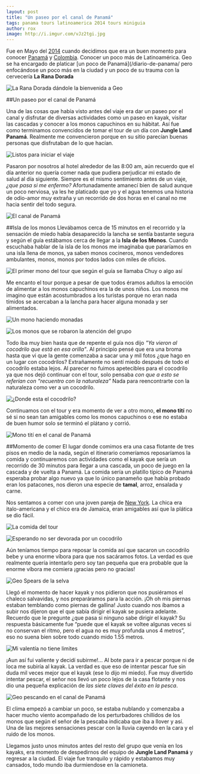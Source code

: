 ```yaml
---
layout: post
title: "Un paseo por el canal de Panamá"
tags: panama tours latinoamerica 2014 tours miniguia
author: rox
image: http://i.imgur.com/vJz2tgi.jpg
---
```

Fue en Mayo del [2014](/tag/2014) cuando decidimos que era un buen momento para conocer [Panamá](/tag/panama/) y [Colombia](/tag/colombia/). Conocer un poco más de Latinoamérica. Geo se ha encargado de platicar [un poco de Panamá](/diario-de-panama/ pero enfocándose un poco más en la ciudad y un poco de su trauma con la cervecería **La Rana Dorada**

![La Rana Dorada dándole la bienvenida a Geo](https://dl.dropboxusercontent.com/u/1610385/content/images/2015/06/2014-05-16-12-09-24.jpg)

##Un paseo por el canal de Panamá

Una de las cosas que había visto antes del viaje era dar un paseo por el canal y disfrutar de diversas actividades como un paseo en kayak, visitar las cascadas y conocer a los monos capuchinos en su hábitat. Así fue como terminamos convencidos de tomar el tour de un día con **Jungle Land Panamá**. Realmente me convencieron porque en su sitio parecían buenas personas que disfrutaban de lo que hacían.

![Listos para iniciar el viaje](https://dl.dropboxusercontent.com/u/1610385/content/images/2015/06/2014-05-18-09-43.jpg)

Pasaron por nosotros al hotel alrededor de las 8:00 am, aún recuerdo que el día anterior no quería comer nada que pudiera perjudicar mi estado de salud al día siguiente. Siempre es el mismo sentimiento antes de un viaje, *¿que pasa si me enfermo?* Afortunadamente amanecí bien de salud aunque un poco nerviosa, ya les he platicado que yo y el agua tenemos una historia de odio-amor muy extraña y un recorrido de dos horas en el canal no me hacia sentir del todo segura.

![El canal de Panamá](https://dl.dropboxusercontent.com/u/1610385/content/images/2015/06/2014-05-18-09-46.jpg)

##Isla de los monos
Llevábamos cerca de 15 minutos en el recorrido y la sensación de miedo había desaparecido la lancha se sentía bastante segura y según el guía estábamos cerca de llegar a la **Isla de los Monos**. Cuando escuchaba hablar de la isla de los monos me imaginaba que pararíamos en una isla llena de monos, ya saben monos cocineros, monos vendedores ambulantes, monos, monos por todos lados con miles de oficios.

![El primer mono del tour que según el guía se llamaba Chuy o algo así](https://dl.dropboxusercontent.com/u/1610385/content/images/2015/06/2014-05-18-10-05.jpg)

Me encanto el tour porque a pesar de que todos éramos adultos la emoción de alimentar a los monos capuchinos era la de unos niños. Los monos me imagino que están acostumbrados a los turistas porque no eran nada tímidos se acercaban a la lancha para hacer alguna monada y ser alimentados.

![Un mono haciendo monadas](https://dl.dropboxusercontent.com/u/1610385/content/images/2015/06/2014-05-18-10-39.jpg)

![Los monos que se robaron la atención del grupo](https://dl.dropboxusercontent.com/u/1610385/content/images/2015/06/2014-05-18-10-38.jpg)

Todo iba muy bien hasta que de repente el guía nos dijo *"Ya vieron al cocodrilo que está en esa orilla"*. Al principio pensé que era una broma hasta que vi que la gente comenzaba a sacar una y mil fotos ¿que hago en un lugar con cocodrilos? Extrañamente no sentí miedo después de todo el cocodrilo estaba lejos. Al parecer no fuimos apetecibles para el cocodrilo ya que nos dejó continuar con el tour, solo pensaba *con que a esto se referían con “recuentro con la naturaleza”* Nada para reencontrarte con la naturaleza como ver a un cocodrilo.

![¿Donde esta el cocodrilo?](https://dl.dropboxusercontent.com/u/1610385/content/images/2015/06/2014-05-18-10-42.jpg)

Continuamos con el tour y era momento de ver a otro mono, **el mono tití** no sé si no sean tan amigables como los monos capuchinos o ese no estaba de buen humor solo se terminó el plátano y corrió.

![Mono tití en el canal de Panamá](https://dl.dropboxusercontent.com/u/1610385/content/images/2015/06/2014-05-18-11-32.jpg)

##Momento de comer
El lugar donde comimos era una casa flotante de tres pisos en medio de la nada, según el itinerario comeríamos reposaríamos la comida y continuaremos con actividades como el kayak que sería un recorrido de 30 minutos para llegar a una cascada, un poco de juego en la cascada y de vuelta a Panamá. La comida sería un platillo típico de Panamá esperaba probar algo nuevo ya que lo único panameño que había probado eran los patacones, nos dieron una especie de **tamal**, arroz, ensalada y carne. 

Nos sentamos a comer con una joven pareja de [New York](/tag/new-york). La chica era italo-americana y el chico era de Jamaica, eran amigables así que la plática se dio fácil. 

![La comida del tour](https://dl.dropboxusercontent.com/u/1610385/content/images/2015/06/2014-05-18-11-56.jpg)

![Esperando no ser devorada por un cocodrilo](https://dl.dropboxusercontent.com/u/1610385/content/images/2015/06/2014-05-18-14-24.jpg)

Aún teníamos tiempo para reposar la comida así que sacaron un cocodrilo bebe y una enorme víbora para que nos sacáramos fotos. La verdad es que realmente quería intentarlo pero soy tan pequeña que era probable que la enorme víbora me comiera ¡gracias pero no gracias!

![Geo Spears de la selva](https://dl.dropboxusercontent.com/u/1610385/content/images/2015/06/2014-05-18-12-26.jpg)

Llegó el momento de hacer kayak y nos pidieron que nos pusiéramos el chaleco salvavidas, y nos preparáramos para la acción. ¡Oh oh mis piernas estaban temblando como piernas de gallina! Justo cuando nos íbamos a subir nos dijeron que el que sabía dirigir el kayak se pusiera adelante. Recuerdo que le pregunte ¿que pasa si ninguno sabe dirigir el kayak? Su respuesta básicamente fue “puede que el kayak se voltee algunas veces si no conservan el ritmo, pero el agua no es muy profunda unos 4 metros”, eso no suena bien sobre todo cuando mido 1.55 metros.

![Mi valentía no tiene limites](https://dl.dropboxusercontent.com/u/1610385/content/images/2015/06/2014-05-18-12-55.jpg)

¡Aun así fui valiente y decidí subirme!... Al bote para ir a pescar porque ni de loca me subiría al kayak. La verdad es que eso de intentar pescar fue sin duda mil veces mejor que el kayak (ese lo dijo mi miedo). Fue muy divertido intentar pescar, el señor nos llevó un poco lejos de la casa flotante y nos dio una pequeña explicación de *las siete claves del éxito en la pesca*.

![Geo pescando en el canal de Panamá](https://dl.dropboxusercontent.com/u/1610385/content/images/2015/06/2014-05-18-13-19.jpg)

El clima empezó a cambiar un poco, se estaba nublando y comenzaba a hacer mucho viento acompañado de los perturbadores chillidos de los monos que según el señor de la pescaba indicaba que iba a llover y así. Una de las mejores sensaciones pescar con la lluvia cayendo en la cara y el ruido de los monos.

Llegamos justo unos minutos antes del resto del grupo que venía en los kayaks, era momento de despedirnos del equipo de **Jungle Land Panamá** y regresar a la ciudad. El viaje fue tranquilo y rápido y estabamos muy cansados, todo mundo iba durmiendose en la camioneta.